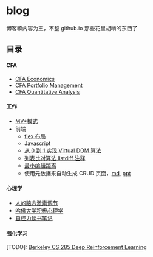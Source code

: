 # blog

博客嘛内容为王，不整 github.io 那些花里胡哨的东西了

## 目录

#### CFA

- [CFA Economics](./CFA/CFA%20Economics.md)
- [CFA Portfolio Management](./CFA/CFA%20Portfolio%20Management.md)
- [CFA Quantitative Analysis](./CFA/CFA%20Quantitative%20Analysis.md)

#### 工作

- [MV\*模式](./工作/MV*模式.md)
- 前端
  - [flex 布局](./工作/前端/flex布局.md)
  - [Javascript](./工作/前端/Javascript.md)
  - [从 0 到 1 实现 Virtual DOM 算法](./工作/前端/从0到1实现Virtual%20DOM算法.md)
  - [列表比对算法 listdiff 注释](./工作/前端/列表比对算法%20listdiff%20注释.md)
  - [最小编辑距离](./工作/前端/最小编辑距离.md)
  - 使用元数据来自动生成 CRUD 页面，[md](./工作/前端/使用元数据来自动生成CRUD页面/使用元数据来自动生成CRUD页面.md), [ppt](./工作/前端/使用元数据来自动生成CRUD页面/PPT-根据元数据自动生成CRUD页面.pdf)

#### 心理学

- [人的脑内激素调节](./心理学/人的脑内激素调节.md)
- [哈佛大学积极心理学](./心理学/哈佛大学积极心理学.md)
- [自控力读书笔记](./心理学/自控力读书笔记.md)

#### 强化学习

[TODO]: [Berkeley CS 285 Deep Reinforcement Learning](http://rail.eecs.berkeley.edu/deeprlcourse/)
